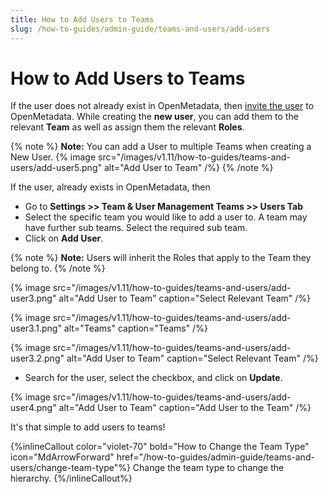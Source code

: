 ```yaml
---
title: How to Add Users to Teams
slug: /how-to-guides/admin-guide/teams-and-users/add-users
---
```


# How to Add Users to Teams

If the user does not already exist in OpenMetadata, then [invite the user](/how-to-guides/admin-guide/teams-and-users/invite-users) to OpenMetadata. While creating the **new user**, you can add them to the relevant **Team** as well as assign them the relevant **Roles**.

{% note %}
**Note:** You can add a User to multiple Teams when creating a New User.
{% image
src="/images/v1.11/how-to-guides/teams-and-users/add-user5.png"
alt="Add User to Team"
/%}
{% /note %}


If the user, already exists in OpenMetadata, then
- Go to **Settings >> Team & User Management Teams >> Users Tab**
- Select the specific team you would like to add a user to. A team may have further sub teams. Select the required sub team.
- Click on **Add User**.

{% note %}
**Note:** Users will inherit the Roles that apply to the Team they belong to.
{% /note %}

{% image
src="/images/v1.11/how-to-guides/teams-and-users/add-user3.png"
alt="Add User to Team"
caption="Select Relevant Team"
/%}

{% image
src="/images/v1.11/how-to-guides/teams-and-users/add-user3.1.png"
alt="Teams"
caption="Teams"
/%}

{% image
src="/images/v1.11/how-to-guides/teams-and-users/add-user3.2.png"
alt="Add User to Team"
caption="Select Relevant Team"
/%}

- Search for the user, select the checkbox, and click on **Update**.

{% image
src="/images/v1.11/how-to-guides/teams-and-users/add-user4.png"
alt="Add User to Team"
caption="Add User to the Team"
/%}

It's that simple to add users to teams!

{%inlineCallout
  color="violet-70"
  bold="How to Change the Team Type"
  icon="MdArrowForward"
  href="/how-to-guides/admin-guide/teams-and-users/change-team-type"%}
  Change the team type to change the hierarchy.
{%/inlineCallout%}